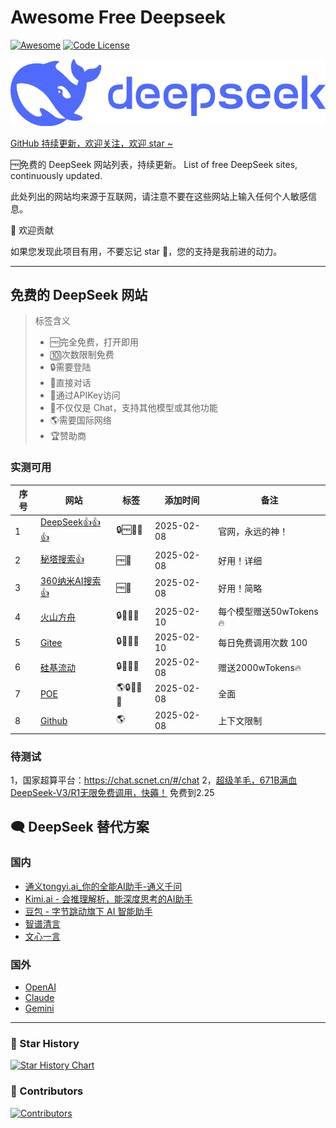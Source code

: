 # Awesome Free Deepseek

[![Awesome](https://awesome.re/badge.svg)](https://awesome.re) [![Code License](https://img.shields.io/badge/License-MIT-green.svg)](https://github.com/East196/awesome-free-deepseek/blob/main/LICENSE)

![DeepSeek](deepseek-header.webp)

[GitHub 持续更新，欢迎关注，欢迎 star ~](https://github.com/East196/awesome-free-deepseek)

🆓免费的 DeepSeek 网站列表，持续更新。
List of free DeepSeek sites, continuously updated.

此处列出的网站均来源于互联网，请注意不要在这些网站上输入任何个人敏感信息。

🌈 欢迎贡献

如果您发现此项目有用，不要忘记 star 🌟，您的支持是我前进的动力。

--- 

## 免费的 DeepSeek 网站
> 标签含义
>    - 🆓完全免费，打开即用
>    - 🔟次数限制免费
>    - 🔒需要登陆
>    - 💬直接对话
>    - 🔑通过APIKey访问
>    - 🧰不仅仅是 Chat，支持其他模型或其他功能
>    - 🌎需要国际网络
>    - 🏆赞助商

### 实测可用

| 序号 | 网站                                       | 标签 | 添加时间 | 备注 |
| ---- | ------------------------------------------ | ---- | -------- | ---- |
| 1    | [DeepSeek👍👍👍](https://metaso.cn)            |   🔒🆓💬🔑   |     2025-02-08     | 官网，永远的神！|
| 2    | [秘塔搜索👍](https://metaso.cn)            |   🆓💬   |     2025-02-08     |   好用！详细  |
| 3    | [360纳米AI搜索👍](https://www.n.cn/)       |  🆓💬    |     2025-02-08     |   好用！简略   |
| 4   | [火山方舟](https://console.volcengine.com/ark/region:ark+cn-beijing/model?feature=&search=Deepseek&vendor=Bytedance&view=LIST_VIEW) |  🔒💬🔑🔟    |      2025-02-10    | 每个模型赠送50wTokens🔥 |
| 5   | [Gitee](https://ai.gitee.com/models) |  🔒💬🔑🔟    |      2025-02-10    | 每日免费调用次数 100 |
| 6    | [硅基流动](https://cloud.siliconflow.cn/i/c6dFMQLc) |   🔒💬🔑🧰   |    2025-02-08      |   赠送2000wTokens🔥   |
| 7   | [POE](https://poe.com/DeepSeek-R1)         |    🌎🔒💬🔑🧰  |      2025-02-08    | 全面 |
| 8   | [Github](https://github.com/marketplace/models/azureml-deepseek/DeepSeek-R1/playground) |  🌎    |      2025-02-08    | 上下文限制 |
### 待测试
1，国家超算平台：https://chat.scnet.cn/#/chat
2，[超级羊毛，671B满血DeepSeek-V3/R1无限免费调用，快薅！](https://mp.weixin.qq.com/s/v-47BO8XZaNLXlAt7t6SWA ) 免费到2.25

## 🗨️ DeepSeek 替代方案
### 国内
- [通义tongyi.ai_你的全能AI助手-通义千问](https://tongyi.aliyun.com/qianwen/ )
- [Kimi.ai - 会推理解析，能深度思考的AI助手](https://kimi.moonshot.cn/ )
- [豆包 - 字节跳动旗下 AI 智能助手](https://www.doubao.com/chat/ )
- [智谱清言](https://chatglm.cn/main/alltoolsdetail?lang=zh )
- [文心一言](https://yiyan.baidu.com/ )

### 国外
- [OpenAI](https://openai.com/ )
- [Claude](https://claude.ai/ )
- [Gemini](https://gemini.google.com/ )

---
### 🌟 Star History

[![Star History Chart](https://api.star-history.com/svg?repos=East196/awesome-free-deepseek&type=Date)](https://star-history.com/#East196/awesome-free-deepseek&Date)

### 💞 Contributors

[![Contributors](https://contrib.rocks/image?repo=East196/awesome-free-deepseek)](https://github.com/East196/awesome-free-deepseek/graphs/contributors)


